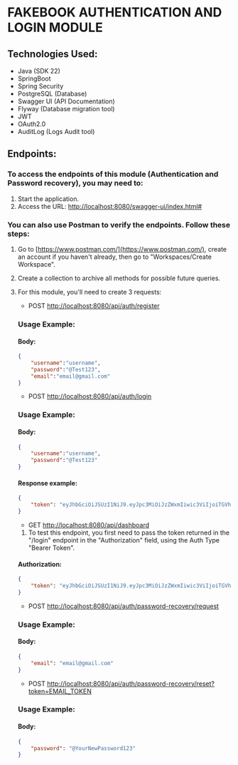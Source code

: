 # FAKEBOOK AUTHENTICATION AND LOGIN MODULE

## Technologies Used:

- Java (SDK 22)
- SpringBoot
- Spring Security
- PostgreSQL (Database)
- Swagger UI (API Documentation)
- Flyway (Database migration tool)
- JWT
- OAuth2.0
- AuditLog (Logs Audit tool)

## Endpoints:

### To access the endpoints of this module (Authentication and Password recovery), you may need to:

1. Start the application.
2. Access the URL: [http://localhost:8080/swagger-ui/index.html#](http://localhost:8080/swagger-ui/index.html#)

### You can also use Postman to verify the endpoints. Follow these steps:

1. Go to [https://www.postman.com/](https://www.postman.com/), create an account if you haven't already, then go to "Workspaces/Create Workspace".
2. Create a collection to archive all methods for possible future queries.
3. For this module, you'll need to create 3 requests:

    - POST [http://localhost:8080/api/auth/register](http://localhost:8080/api/auth/register)

    ### Usage Example:

    #### Body:

    ```json
    {
        "username":"username",
        "password":"@Test123",
        "email":"email@gmail.com"
    }
    ```

    - POST [http://localhost:8080/api/auth/login](http://localhost:8080/api/auth/login)

    ### Usage Example:

    #### Body:

    ```json
    {
        "username":"username",
        "password":"@Test123"
    }
    ```

    #### Response example:

    ```json
    {
        "token": "eyJhbGciOiJSUzI1NiJ9.eyJpc3MiOiJzZWxmIiwic3ViIjoiTGVhbmRybyIsImV4cCI6MTcxNTQxNjA2MSwiaWF0IjoxNzE1NDEyNDYxLCJzY29wZSI6IlJPTEVfVVNFUiJ9.3ERyQijCMkvmqjAj2l4RUemnYGkRGRSw96d9tmHMSk81csMf1nCVUR8CKb17oXk4yKxRwsbAqo-rYrbFJLuGJSId00mfZY4jOA4TROJKE6ZhlFkmb2r7ntR5EXnG5udqybfzZEhW2DltSJlaOKplqllDkr3Y8YBaPBJUY1nlvjP0SYlhOHcYdWbBWmiATaP8lZ1Uqi-sQOFpGYYsbQ-_vEdngUcxmI--D-4ansMXpGNmbcHUmPieLl8Fw7z7wExVgRZXtO81JmK6r_-rUkW0lO-vnPdIEerQy31WoQW4484I9eCaWf1i6j7cKy9ShKt73xx2BJtMW2xUGwf1Iom4sw"
    }
    ```

    - GET [http://localhost:8080/api/dashboard](http://localhost:8080/api/dashboard)

    1. To test this endpoint, you first need to pass the token returned in the "/login" endpoint in the "Authorization" field, using the Auth Type "Bearer Token".

    #### Authorization:

    ```json
    {
        "token": "eyJhbGciOiJSUzI1NiJ9.eyJpc3MiOiJzZWxmIiwic3ViIjoiTGVhbmRybyIsImV4cCI6MTcxNTQxNjA2MSwiaWF0IjoxNzE1NDEyNDYxLCJzY29wZSI6IlJPTEVfVVNFUiJ9.3ERyQijCMkvmqjAj2l4RUemnYGkRGRSw96d9tmHMSk81csMf1nCVUR8CKb17oXk4yKxRwsbAqo-rYrbFJLuGJSId00mfZY4jOA4TROJKE6ZhlFkmb2r7ntR5EXnG5udqybfzZEhW2DltSJlaOKplqllDkr3Y8YBaPBJUY1nlvjP0SYlhOHcYdWbBWmiATaP8lZ1Uqi-sQOFpGYYsbQ-_vEdngUcxmI--D-4ansMXpGNmbcHUmPieLl8Fw7z7wExVgRZXtO81JmK6r_-rUkW0lO-vnPdIEerQy31WoQW4484I9eCaWf1i6j7cKy9ShKt73xx2BJtMW2xUGwf1Iom4sw"
    }
    ```

    - POST [http://localhost:8080/api/auth/password-recovery/request](http://localhost:8080/api/auth/password-recovery/request)

    ### Usage Example:

    #### Body:

    ```json
    {
        "email": "email@gmail.com"
    }
    ```

    - POST [http://localhost:8080/api/auth/password-recovery/reset?token=EMAIL_TOKEN](http://localhost:8080/api/auth/password-recovery/reset?token=EMAIL_TOKEN)

    ### Usage Example:

    #### Body:

    ```json
    {
        "password": "@YourNewPassword123"
    }
    ```







    





